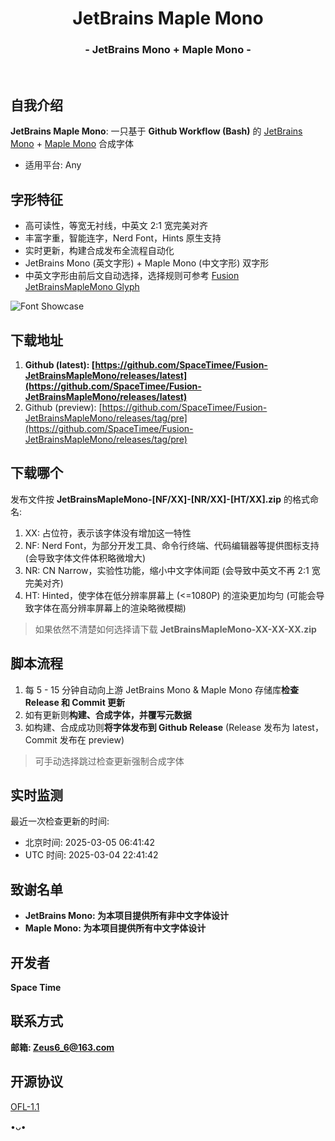 <h1 align="center">JetBrains Maple Mono</h1>
<h3 align="center">- JetBrains Mono + Maple Mono -</h3>
</br>

## 自我介绍
**JetBrains Maple Mono**: 一只基于 **Github Workflow (Bash)** 的 [JetBrains Mono](https://github.com/JetBrains/JetBrainsMono) + [Maple Mono](https://github.com/subframe7536/maple-font) 合成字体

* 适用平台: Any

## 字形特征
* 高可读性，等宽无衬线，中英文 2:1 宽完美对齐
* 丰富字重，智能连字，Nerd Font，Hints 原生支持
* 实时更新，构建合成发布全流程自动化
* JetBrains Mono (英文字形) + Maple Mono (中文字形) 双字形
* 中英文字形由前后文自动选择，选择规则可参考 [Fusion JetBrainsMapleMono Glyph](https://github.com/SpaceTimee/Fusion-JetBrainsMapleMono/wiki/Fusion-JetBrainsMapleMono-Glyph)

![Font Showcase](https://github.com/user-attachments/assets/e3b061f2-1c81-4021-8d73-9ea9bb741084)

## 下载地址
1. **Github (latest): [https://github.com/SpaceTimee/Fusion-JetBrainsMapleMono/releases/latest](https://github.com/SpaceTimee/Fusion-JetBrainsMapleMono/releases/latest)**
2. Github (preview): [https://github.com/SpaceTimee/Fusion-JetBrainsMapleMono/releases/tag/pre](https://github.com/SpaceTimee/Fusion-JetBrainsMapleMono/releases/tag/pre)

## 下载哪个
发布文件按 **JetBrainsMapleMono-[NF/XX]-[NR/XX]-[HT/XX].zip** 的格式命名:

1. XX: 占位符，表示该字体没有增加这一特性
2. NF: Nerd Font，为部分开发工具、命令行终端、代码编辑器等提供图标支持 (会导致字体文件体积略微增大)
3. NR: CN Narrow，实验性功能，缩小中文字体间距 (会导致中英文不再 2:1 宽完美对齐)
4. HT: Hinted，使字体在低分辨率屏幕上 (<=1080P) 的渲染更加均匀 (可能会导致字体在高分辨率屏幕上的渲染略微模糊)

> 如果依然不清楚如何选择请下载 **JetBrainsMapleMono-XX-XX-XX.zip**

## 脚本流程
1. 每 5 - 15 分钟自动向上游 JetBrains Mono & Maple Mono 存储库**检查 Release 和 Commit 更新**
2. 如有更新则**构建、合成字体，并覆写元数据**
3. 如构建、合成成功则**将字体发布到 Github Release** (Release 发布为 latest，Commit 发布在 preview)

> 可手动选择跳过检查更新强制合成字体

## 实时监测
最近一次检查更新的时间:

* 北京时间: <!--BJT_TIME-->2025-03-05 06:41:42<!--BJT_TIME-->
* UTC 时间: <!--UTC_TIME-->2025-03-04 22:41:42<!--UTC_TIME-->

## 致谢名单
* **JetBrains Mono: 为本项目提供所有非中文字体设计**
* **Maple Mono: 为本项目提供所有中文字体设计**

## 开发者
**Space Time**

## 联系方式
**邮箱: Zeus6_6@163.com**

## 开源协议
[OFL-1.1](https://github.com/SpaceTimee/Fusion-JetBrainsMapleMono?tab=OFL-1.1-1-ov-file)

•ᴗ•
